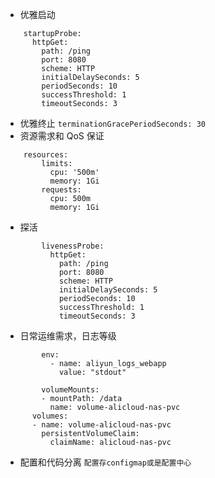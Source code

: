 - 优雅启动
```
	startupProbe:
	  httpGet:
		path: /ping
		port: 8080 
		scheme: HTTP
		initialDelaySeconds: 5
		periodSeconds: 10
		successThreshold: 1
		timeoutSeconds: 3  
```
- 优雅终止
	` terminationGracePeriodSeconds: 30 `
- 资源需求和 QoS 保证
```
	resources:
		limits:
		  cpu: '500m'
		  memory: 1Gi
		requests:
		  cpu: 500m
		  memory: 1Gi   
```
- 探活
```
        livenessProbe:
          httpGet:
            path: /ping
            port: 8080 
            scheme: HTTP
            initialDelaySeconds: 5
            periodSeconds: 10
            successThreshold: 1
            timeoutSeconds: 3
```
- 日常运维需求，日志等级
```
        env:
          - name: aliyun_logs_webapp
            value: "stdout"	
```

```
        volumeMounts:
        - mountPath: /data
          name: volume-alicloud-nas-pvc
      volumes:
      - name: volume-alicloud-nas-pvc
        persistentVolumeClaim:
          claimName: alicloud-nas-pvc
```
- 配置和代码分离
	`配置存configmap或是配置中心`
